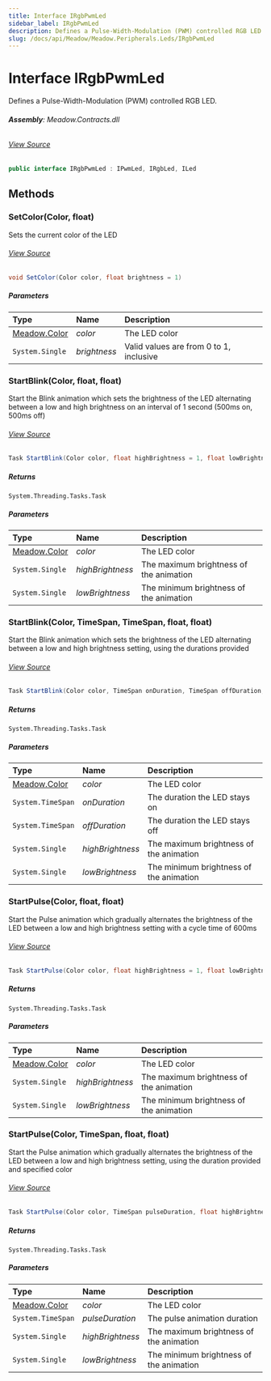 ```yaml
---
title: Interface IRgbPwmLed
sidebar_label: IRgbPwmLed
description: Defines a Pulse-Width-Modulation (PWM) controlled RGB LED.
slug: /docs/api/Meadow/Meadow.Peripherals.Leds/IRgbPwmLed
---
```

# Interface IRgbPwmLed
Defines a Pulse-Width-Modulation (PWM) controlled RGB LED.

###### **Assembly**: Meadow.Contracts.dll
###### [View Source](https://github.com/WildernessLabs/Meadow.Contracts.git/blob/develop/Source/Meadow.Contracts/Peripherals/Leds/IRgbPwmLed.cs#L9)
```csharp title="Declaration"
public interface IRgbPwmLed : IPwmLed, IRgbLed, ILed
```
## Methods
### SetColor(Color, float)
Sets the current color of the LED
###### [View Source](https://github.com/WildernessLabs/Meadow.Contracts.git/blob/develop/Source/Meadow.Contracts/Peripherals/Leds/IRgbPwmLed.cs#L16)
```csharp title="Declaration"
void SetColor(Color color, float brightness = 1)
```

##### Parameters

| Type | Name | Description |
|:--- |:--- |:--- |
| [Meadow.Color](../Meadow/Color) | *color* | The LED color |
| `System.Single` | *brightness* | Valid values are from 0 to 1, inclusive |

### StartBlink(Color, float, float)
Start the Blink animation which sets the brightness of the LED alternating
between a low and high brightness on an interval of 1 second (500ms on, 500ms off)
###### [View Source](https://github.com/WildernessLabs/Meadow.Contracts.git/blob/develop/Source/Meadow.Contracts/Peripherals/Leds/IRgbPwmLed.cs#L25)
```csharp title="Declaration"
Task StartBlink(Color color, float highBrightness = 1, float lowBrightness = 0)
```

##### Returns

`System.Threading.Tasks.Task`

##### Parameters

| Type | Name | Description |
|:--- |:--- |:--- |
| [Meadow.Color](../Meadow/Color) | *color* | The LED color |
| `System.Single` | *highBrightness* | The maximum brightness of the animation |
| `System.Single` | *lowBrightness* | The minimum brightness of the animation |

### StartBlink(Color, TimeSpan, TimeSpan, float, float)
Start the Blink animation which sets the brightness of the LED alternating 
between a low and high brightness setting, using the durations provided
###### [View Source](https://github.com/WildernessLabs/Meadow.Contracts.git/blob/develop/Source/Meadow.Contracts/Peripherals/Leds/IRgbPwmLed.cs#L36)
```csharp title="Declaration"
Task StartBlink(Color color, TimeSpan onDuration, TimeSpan offDuration, float highBrightness = 1, float lowBrightness = 0)
```

##### Returns

`System.Threading.Tasks.Task`

##### Parameters

| Type | Name | Description |
|:--- |:--- |:--- |
| [Meadow.Color](../Meadow/Color) | *color* | The LED color |
| `System.TimeSpan` | *onDuration* | The duration the LED stays on |
| `System.TimeSpan` | *offDuration* | The duration the LED stays off |
| `System.Single` | *highBrightness* | The maximum brightness of the animation |
| `System.Single` | *lowBrightness* | The minimum brightness of the animation |

### StartPulse(Color, float, float)
Start the Pulse animation which gradually alternates the brightness of 
the LED between a low and high brightness setting with a cycle time of 600ms
###### [View Source](https://github.com/WildernessLabs/Meadow.Contracts.git/blob/develop/Source/Meadow.Contracts/Peripherals/Leds/IRgbPwmLed.cs#L45)
```csharp title="Declaration"
Task StartPulse(Color color, float highBrightness = 1, float lowBrightness = 0.15)
```

##### Returns

`System.Threading.Tasks.Task`

##### Parameters

| Type | Name | Description |
|:--- |:--- |:--- |
| [Meadow.Color](../Meadow/Color) | *color* | The LED color |
| `System.Single` | *highBrightness* | The maximum brightness of the animation |
| `System.Single` | *lowBrightness* | The minimum brightness of the animation |

### StartPulse(Color, TimeSpan, float, float)
Start the Pulse animation which gradually alternates the brightness of the 
LED between a low and high brightness setting, using the duration provided
and specified color
###### [View Source](https://github.com/WildernessLabs/Meadow.Contracts.git/blob/develop/Source/Meadow.Contracts/Peripherals/Leds/IRgbPwmLed.cs#L56)
```csharp title="Declaration"
Task StartPulse(Color color, TimeSpan pulseDuration, float highBrightness = 1, float lowBrightness = 0.15)
```

##### Returns

`System.Threading.Tasks.Task`

##### Parameters

| Type | Name | Description |
|:--- |:--- |:--- |
| [Meadow.Color](../Meadow/Color) | *color* | The LED color |
| `System.TimeSpan` | *pulseDuration* | The pulse animation duration |
| `System.Single` | *highBrightness* | The maximum brightness of the animation |
| `System.Single` | *lowBrightness* | The minimum brightness of the animation |


